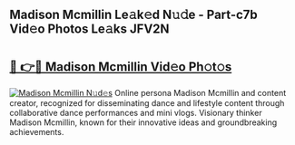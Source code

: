 ## Madison Mcmillin Le𝚊k𝚎d N𝚞𝚍e - Part-c7b Vid𝚎o Photos Le𝚊ks JFV2N

# <h2><a href="http://fbg5fu.evod.top/?m=Madison+Mcmillin">🔗 👉🔴 Madison Mcmillin Vid𝚎o Ph𝚘t𝚘s</a></h2>

[![Madison Mcmillin N𝚞d𝚎s](https://i.imgur.com/8V9OHl7.gif)](http://fbg5fu.evod.top/?m=Madison+Mcmillin)
Online persona Madison Mcmillin and content creator, recognized for disseminating dance and lifestyle content through collaborative dance performances and mini vlogs. Visionary thinker Madison Mcmillin, known for their innovative ideas and groundbreaking achievements. 
